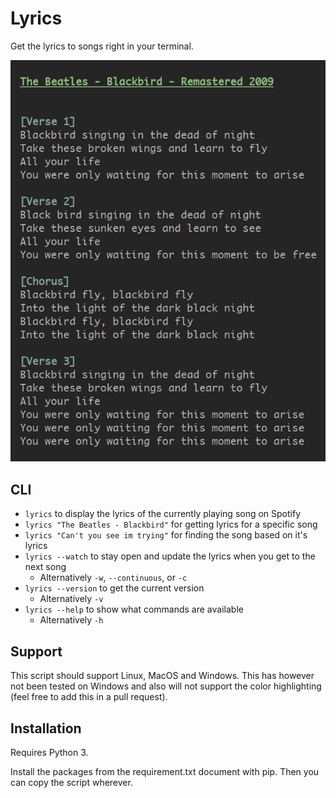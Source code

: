 # Lyrics

Get the lyrics to songs right in your terminal.

![lyrics example](example.png)

## CLI

- `lyrics` to display the lyrics of the currently playing song on Spotify
- `lyrics "The Beatles - Blackbird"` for getting lyrics for a specific song
- `lyrics "Can't you see im trying"` for finding the song based on it's lyrics
- `lyrics --watch` to stay open and update the lyrics when you get to the next song
  - Alternatively `-w`, `--continuous`, or `-c`
- `lyrics --version` to get the current version
  - Alternatively `-v`
- `lyrics --help` to show what commands are available
  - Alternatively `-h`

## Support

This script should support Linux, MacOS and Windows. This has however not been tested on Windows and also will not support the color highlighting (feel free to add this in a pull request).

## Installation

Requires Python 3.

Install the packages from the requirement.txt document with pip. Then you can copy the script wherever.

